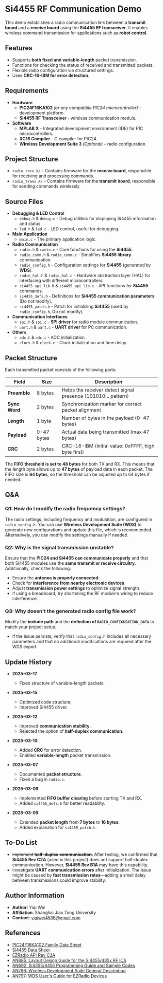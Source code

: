 # Si4455 RF Communication Demo

This demo establishes a radio communication link between a **transmit board** and a **receive board** using the **Si4455 RF transceiver**. It enables wireless command transmission for applications such as **robot control**.

## Features

- Supports **both fixed and variable-length** packet transmission.
- Functions for checking the status of received and transmitted packets.
- Flexible radio configuration via structured settings.
- Uses **CRC-16-IBM for error detection**.

## Requirements

- **Hardware**
  - **PIC24F16KA102** *(or any compatible PIC24 microcontroller)* - development platform.
  - **Si4455 RF Transceiver** - wireless communication module.
- **Software**
  - **MPLAB X** - Integrated development environment (IDE) for PIC microcontrollers.
  - **XC16 Compiler** - C compiler for PIC24.
  - **Wireless Development Suite 3** *(Optional)* - radio configuration.

## Project Structure

- `radio_recv.X/` - Contains firmware for the **receive board**, responsible for receiving and processing commands.
- `radio_trans.X/` - Contains firmware for the **transmit board**, responsible for sending commands wirelessly.

## Source Files

- **Debugging & LED Control**
  - `debug.h` & `debug.c` - Debug utilities for displaying Si4455 information and status.
  - `led.h` & `led.c` - LED control, useful for debugging.
- **Main Application**
  - `main.c` - The primary application logic.
- **Radio Communication**
  - `radio.h` & `radio.c` - Core functions for using the **Si4455**.
  - `radio_comm.h` & `radio_comm.c` - Simplifies **Si4455 library** communication.
  - `radio_config.h` - Configuration settings for **Si4455** (generated by **WDS**).
  - `radio_hal.h` & `radio_hal.c` - Hardware abstraction layer (HAL) for interfacing with different microcontrollers.
  - `si4455_api_lib.h` & `si4455_api_lib.c` - API functions for **Si4455** commands.
  - `si4455_defs.h` - Definitions for **Si4455 communication parameters** (Do not modify).
  - `si4455_patch.h` - Patch for initializing **Si4455** (used by `radio_config.h`, Do not modify).
- **Communication Interfaces**
  - `spi.h` & `spi.c` - **SPI driver** for radio module communication.
  - `uart.h` & `uart.c` - **UART driver** for PC communication.
- **Others**
  - `adc.h` & `adc.c` - ADC initialization.
  - `clock.h` & `clock.c` - Clock initialization and time delay.

## Packet Structure

Each transmitted packet consists of the following parts:

| Field         | Size       | Description                                                   |
| ------------- | ---------- | ------------------------------------------------------------- |
| **Preamble**  | 8 bytes    | Helps the receiver detect signal presence (101010... pattern) |
| **Sync Word** | 2 bytes    | Synchronization marker for correct packet alignment           |
| **Length**    | 1 byte     | Number of bytes in the payload (0-47 bytes)                   |
| **Payload**   | 0-47 bytes | Actual data being transmitted (max 47 bytes)                  |
| **CRC**       | 2 bytes    | CRC-16-IBM (initial value: 0xFFFF, high byte first)           |

The **FIFO threshold is set to 48 bytes** for both TX and RX. This means that the length byte allows up to **47 bytes** of payload data in each packet. The FIFO size is **64 bytes**, so the threshold can be adjusted up to 64 bytes if needed.

## Q&A

### **Q1: How do I modify the radio frequency settings?**

The radio settings, including frequency and modulation, are configured in `radio_config.h`. You can use **Wireless Development Suite (WDS)** to generate new configurations and update this file, which is recommended. Alternatively, you can modify the settings manually if needed.

### **Q2: Why is the signal transmission unstable?**

Ensure that the **PIC24 and Si4455 can communicate properly** and that both Si4455 modules use the **same transmit or receive circuitry**. Additionally, check the following:

- Ensure the **antenna is properly connected**.
- Check for **interference from nearby electronic devices**.
- Adjust **transmission power settings** to optimize signal strength.
- If using a breadboard, try shortening the RF module's wiring to reduce interference.

### **Q3: Why doesn't the generated radio config file work?**

Modify the **include path** and the **definition of `RADIO_CONFIGURATION_DATA`** to match your project setup.

- If the issue persists, verify that `radio_config.h` includes all necessary parameters and that no additional modifications are required after the WDS export.

## Update History

- **2025-03-17**
  - Fixed structure of variable-length packets.

- **2025-03-15**
  - Optimized code structure.
  - Improved Si4455 driver.

- **2025-03-12**
  - Improved **communication stability**.
  - Rejected the option of **half-duplex communication**.
  
- **2025-03-10**
  - Added **CRC** for error detection.
  - Enabled **variable-length** packet transmission.
  
- **2025-03-07**
  - Documented **packet structure**.
  - Fixed a bug in `radio.c`.
  
- **2025-03-06**
  - Implemented **FIFO buffer clearing** before starting TX and RX.
  - Added `si4455_defs.h` for better readability.
  
- **2025-03-05**
  - Extended **packet length** from **7 bytes** to **16 bytes**.
  - Added explanation for `si4455_patch.h`.

## To-Do List

  - ~~Implement **half-duplex communication**.~~ After testing, we confirmed that **Si4455 Rev C2A** (used in this project) does not support half-duplex communication. However, **Si4455 Rev B1A** may have this capability.
  - Investigate **UART communication errors** after initialization. The issue might be caused by **fast transmission rates**—adding a small delay between transmissions could improve stability.

## Author Information

  - **Author**: Yiqi Wei
  - **Affiliation**: Shanghai Jiao Tong University
  - **Contact**: yiqiwei4536@gmail.com

## References

- [PIC24F16KA102 Family Data Sheet](https://ww1.microchip.com/downloads/en/DeviceDoc/39927c.pdf)
- [Si4455 Data Sheet](https://www.silabs.com/documents/public/data-sheets/Si4455.pdf)
- [EZRadio API Rev C2A](https://www.silabs.com/documents/public/application-notes/EZRadio_REVC2_API.zip)
- [AN685: Layout Design Guide for the Si4455/435x RF ICS](https://www.silabs.com/documents/public/application-notes/AN685.pdf)
- [AN692: Si4355/4455 Programming Guide and Sample Codes](https://www.silabs.com/documents/public/application-notes/AN692.pdf)
- [AN796: Wireless Development Suite General Description](https://www.silabs.com/documents/public/application-notes/AN796.pdf)
- [AN797: WDS User's Guide for EZRadio Devices](https://www.silabs.com/documents/public/application-notes/AN797.pdf)